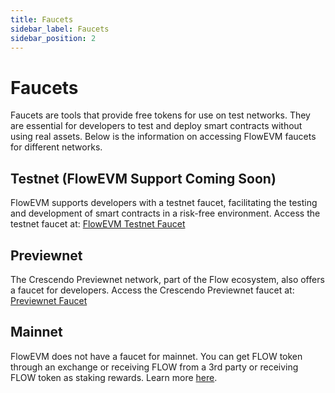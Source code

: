 ```yaml
---
title: Faucets
sidebar_label: Faucets
sidebar_position: 2
---
```


# Faucets

Faucets are tools that provide free tokens for use on test networks. They are essential for developers to test and deploy smart contracts without using real assets. Below is the information on accessing FlowEVM faucets for different networks.

## Testnet (FlowEVM Support Coming Soon)

FlowEVM supports developers with a testnet faucet, facilitating the testing and development of smart contracts in a risk-free environment. Access the testnet faucet at: [FlowEVM Testnet Faucet](https://testnet-faucet.onflow.org/fund-account)

## Previewnet

The Crescendo Previewnet network, part of the Flow ecosystem, also offers a faucet for developers. Access the Crescendo Previewnet faucet at: [Previewnet Faucet](https://previewnet-faucet.onflow.org/fund-account)

## Mainnet

FlowEVM does not have a faucet for mainnet. You can get FLOW token through an exchange or receiving FLOW from a 3rd party or receiving FLOW token as staking rewards. Learn more [here](https://flow.com/use-flow/flow-token).